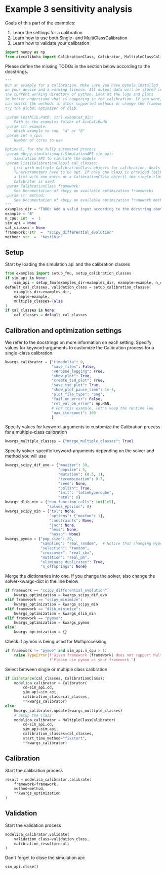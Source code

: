  # Example 3 sensitivity analysis
 Goals of this part of the examples:
 1. Learn the settings for a calibration
 2. Learn how to use both Single- and MultiClassCalibration
 3. Learn how to validate your calibration
```python
import numpy as np
from aixcalibuha import CalibrationClass, Calibrator, MultipleClassCalibrator
```
 Please define the missing TODOs in the section below according to the docstrings.
```python
"""
Run an example for a calibration. Make sure you have Dymola installed
on your device and a working licence. All output data will be stored in
the current working directory of python. Look at the logs and plots
to better understand what is happening in the calibration. If you want, you
can switch the methods to other supported methods or change the framework and
try the global optimizer of dlib.

:param [pathlib.Path, str] examples_dir:
    Path to the examples folder of AixCaliBuHA
:param str example:
    Which example to run, "A" or "B"
:param int n_cpu:
    Number of cores to use

Optional, for the fully automated process
:param ebcpy.simulationapi.SimulationAPI sim_api:
    Simulation API to simulate the models
:param list[CalibrationClass] cal_classes:
    List with multiple CalibrationClass objects for calibration. Goals and
    TunerParameters have to be set. If only one class is provided (either
    a list with one entry or a CalibrationClass object) the single-class
    Calibrator is used.
:param CalibrationClass framework:
    See Documentation of ebcpy on available optimization frameworks
:param str method:
    See Documentation of ebcpy on available optimization framework methods
"""
examples_dir = "TODO: Add a valid input according to the docstring above"
example = "B"
n_cpu: int  =  1
sim_api = None
cal_classes = None
framework: str  =  "scipy_differential_evolution"
method: str  =  "best1bin"
```
 ## Setup
 Start by loading the simulation api and the calibration classes
```python
from examples import setup_fmu, setup_calibration_classes
if sim_api is None:
    sim_api = setup_fmu(examples_dir=examples_dir, example=example, n_cpu=n_cpu)
default_cal_classes, validation_class = setup_calibration_classes(
    examples_dir=examples_dir,
    example=example,
    multiple_classes=False
)
if cal_classes is None:
    cal_classes = default_cal_classes
```
 ## Calibration and optimization settings
 We refer to the docstrings on more information on each setting.
 Specify values for keyword-arguments to customize
 the Calibration process for a single-class calibration
```python
kwargs_calibrator = {"timedelta": 0,
                     "save_files": False,
                     "verbose_logging": True,
                     "show_plot": True,
                     "create_tsd_plot": True,
                     "save_tsd_plot": True,
                     "show_plot_pause_time": 1e-3,
                     "plot_file_type": "png",
                     "fail_on_error": False,
                     "ret_val_on_error": np.NAN,
                     # For this example, let's keep the runtime low
                     "max_itercount": 100
                     }
```
 Specify values for keyword-arguments to customize
 the Calibration process for a multiple-class calibration
```python
kwargs_multiple_classes = {"merge_multiple_classes": True}
```
 Specify solver-specific keyword-arguments depending on the solver and method you will use
```python
kwargs_scipy_dif_evo = {"maxiter": 30,
                        "popsize": 5,
                        "mutation": (0.5, 1),
                        "recombination": 0.7,
                        "seed": None,
                        "polish": True,
                        "init": 'latinhypercube',
                        "atol": 0}
kwargs_dlib_min = {"num_function_calls": int(1e9),
                   "solver_epsilon": 0}
kwargs_scipy_min = {"tol": None,
                    "options": {"maxfun": 1},
                    "constraints": None,
                    "jac": None,
                    "hess": None,
                    "hessp": None}
kwargs_pymoo = {"pop_size": 20,
                "sampling": "real_random",  # Notice that changing Hyper-Parameters may change pop size.
                "selection": "random",
                "crossover": "real_sbx",
                "mutation": "real_pm",
                "eliminate_duplicates": True,
                "n_offsprings": None}
```
 Merge the dictionaries into one.
 If you change the solver, also change the solver-kwargs-dict in the line below
```python
if framework == "scipy_differential_evolution":
    kwargs_optimization = kwargs_scipy_dif_evo
elif framework == "scipy_minimize":
    kwargs_optimization = kwargs_scipy_min
elif framework == "dlib_minimize":
    kwargs_optimization = kwargs_dlib_min
elif framework == "pymoo":
    kwargs_optimization = kwargs_pymoo
else:
    kwargs_optimization = {}
```
 Check if pymoo is being used for Multiprocessing
```python
if framework != "pymoo" and sim_api.n_cpu > 1:
    raise TypeError(f"Given framework {framework} does not support Multiprocessing."
                    f"Please use pymoo as your framework.")
```
 Select between single or multiple class calibration
```python
if isinstance(cal_classes, CalibrationClass):
    modelica_calibrator = Calibrator(
        cd=sim_api.cd,
        sim_api=sim_api,
        calibration_class=cal_classes,
        **kwargs_calibrator)
else:
    kwargs_calibrator.update(kwargs_multiple_classes)
    # Setup the class
    modelica_calibrator = MultipleClassCalibrator(
        cd=sim_api.cd,
        sim_api=sim_api,
        calibration_classes=cal_classes,
        start_time_method="fixstart",
        **kwargs_calibrator)
```
 ## Calibration
 Start the calibration process
```python
result = modelica_calibrator.calibrate(
    framework=framework,
    method=method,
    **kwargs_optimization
)
```
 ## Validation
 Start the validation process
```python
modelica_calibrator.validate(
    validation_class=validation_class,
    calibration_result=result
)
```
 Don't forget to close the simulation api:
```python
sim_api.close()
```
